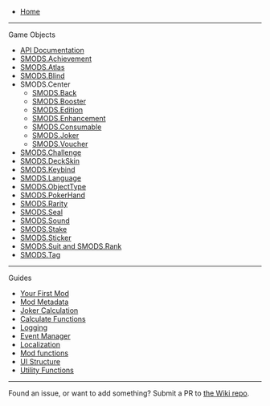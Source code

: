   * [Home](https://github.com/Steamodded/smods/wiki)
***
Game Objects
  * [API Documentation](https://github.com/Steamodded/smods/wiki/API-Documentation)
  * [SMODS.Achievement](https://github.com/Steamodded/smods/wiki/SMODS.Achievement)
  * [SMODS.Atlas](https://github.com/Steamodded/smods/wiki/SMODS.Atlas)
  * [SMODS.Blind](https://github.com/Steamodded/smods/wiki/SMODS.Blind)
  * SMODS.Center
    * [SMODS.Back](https://github.com/Steamodded/smods/wiki/SMODS.Back)
    * [SMODS.Booster](https://github.com/Steamodded/smods/wiki/SMODS.Booster)
    * [SMODS.Edition](https://github.com/Steamodded/smods/wiki/SMODS.Edition)
    * [SMODS.Enhancement](https://github.com/Steamodded/smods/wiki/SMODS.Enhancement)
    * [SMODS.Consumable](https://github.com/Steamodded/smods/wiki/SMODS.Consumable)
    * [SMODS.Joker](https://github.com/Steamodded/smods/wiki/SMODS.Joker)
    * [SMODS.Voucher](https://github.com/Steamodded/smods/wiki/SMODS.Voucher)
  * [SMODS.Challenge](https://github.com/Steamodded/smods/wiki/SMODS.Challenge)
  * [SMODS.DeckSkin](https://github.com/Steamodded/smods/wiki/SMODS.DeckSkin)
  * [SMODS.Keybind](https://github.com/Steamodded/smods/wiki/SMODS.Keybind)
  * [SMODS.Language](https://github.com/Steamodded/smods/wiki/SMODS.Language)
  * [SMODS.ObjectType](https://github.com/Steamodded/smods/wiki/SMODS.ObjectType)
  * [SMODS.PokerHand](https://github.com/Steamodded/smods/wiki/SMODS.PokerHand)
  * [SMODS.Rarity](https://github.com/Steamodded/smods/wiki/SMODS.Rarity)
  * [SMODS.Seal](https://github.com/Steamodded/smods/wiki/SMODS.Seal)
  * [SMODS.Sound](https://github.com/Steamodded/smods/wiki/SMODS.Sound)
  * [SMODS.Stake](https://github.com/Steamodded/smods/wiki/SMODS.Stake)
  * [SMODS.Sticker](https://github.com/Steamodded/smods/wiki/SMODS.Sticker)
  * [SMODS.Suit and SMODS.Rank](https://github.com/Steamodded/smods/wiki/SMODS.Suit-and-SMODS.Rank)
  * [SMODS.Tag](https://github.com/Steamodded/smods/wiki/SMODS.Tag)
***
Guides
  * [Your First Mod](https://github.com/Steamodded/smods/wiki/Your-First-Mod)
  * [Mod Metadata](https://github.com/Steamodded/smods/wiki/Mod-Metadata)
  * [Joker Calculation](https://github.com/Steamodded/smods/wiki/Guide-%E2%80%90-Joker-Calculation)
  * [Calculate Functions](https://github.com/Steamodded/smods/wiki/calculate_functions)
  * [Logging](https://github.com/Steamodded/smods/wiki/Logging)
  * [Event Manager](https://github.com/Steamodded/smods/wiki/Guide-%E2%80%90-Event-Manager)
  * [Localization](https://github.com/Steamodded/smods/wiki/Localization)
  * [Mod functions](https://github.com/Steamodded/smods/wiki/Mod-functions)
  * [UI Structure](https://github.com/Steamodded/smods/wiki/UI-Guide)
  * [Utility Functions](https://github.com/Steamodded/smods/wiki/Utility)

 ***

Found an issue, or want to add something? Submit a PR to [the Wiki repo](https://github.com/Steamodded/Wiki).
